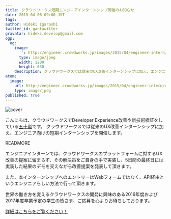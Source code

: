 ```yaml
---
title: クラウドワークス短期エンジニアインターンシップ開催のお知らせ
date: 2015-04-08 09:00 JST
tags:
author: Hideki Igarashi
twitter_id: gantawitter
gravatar: hideki.develop@gmail.com
ogp:
  og:
    image:
      '': http://engineer.crowdworks.jp/images/2015/04/engineer-intern/ogp.png
      type: image/jpeg
      width: 1200
      height: 630
    description: クラウドワークスでは従来のUX改善インターンシップに加え、エンジニア向けの短期インターンシップを開催します。
atom:
  image:
    url: http://engineer.crowdworks.jp/images/2015/04/engineer-intern/cover.jpg
    type: image/jpeg
published: true
---
```


![cover](2015/04/engineer-intern/cover.jpg)

こんにちは、クラウドワークスでDeveloper Experience改善や新技術検証をしている[五十嵐](https://twitter.com/gantawitter)です。
クラウドワークスでは従来のUX改善インターンシップに加え、エンジニア向けの短期インターンシップを開催します。

READMORE

エンジニアインターンでは、クラウドワークスのプラットフォームに対するUX改善の提案に留まらず、その解決策をご自身の手で実装し、5日間の最終日には実装した結果のデモを交えながら改善提案を発表して頂きます。

また、本インターンシップへのエントリーはWebフォームではなく、API経由というエンジニアらしい方法で行って頂きます。

世界の働き方を変えるクラウドワークスの開発に興味のある2016年度および2017年度卒業予定の学生の皆さま、ご応募を心よりお待ちしております。

[詳細はこちらをご覧ください！](http://engineer.crowdworks.jp/intern/)

